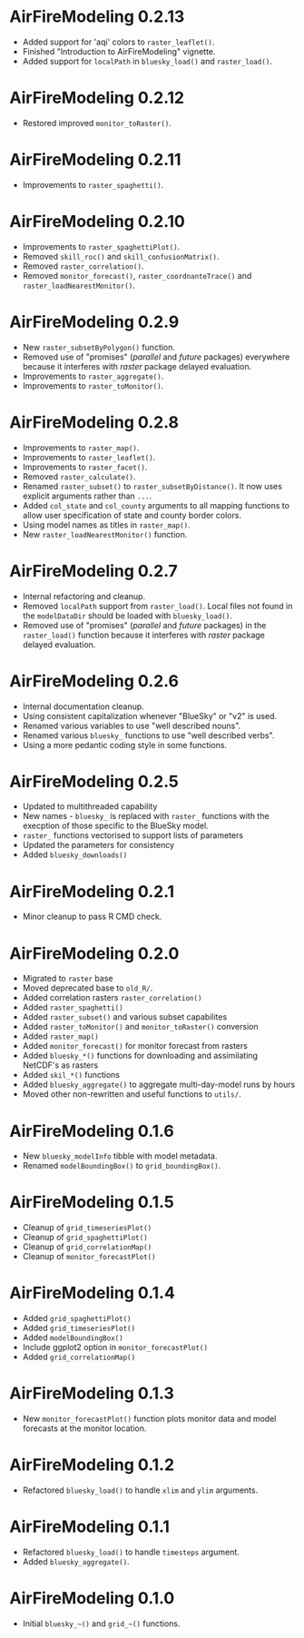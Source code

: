 # AirFireModeling 0.2.13

* Added support for 'aqi' colors to `raster_leaflet()`.
* Finished "Introduction to AirFireModeling" vignette.
* Added support for `localPath` in `bluesky_load()` and `raster_load()`.

# AirFireModeling 0.2.12

* Restored improved `monitor_toRaster()`.

# AirFireModeling 0.2.11

* Improvements to `raster_spaghetti()`.

# AirFireModeling 0.2.10

* Improvements to `raster_spaghettiPlot()`.
* Removed `skill_roc()` and `skill_confusionMatrix()`.
* Removed `raster_correlation()`.
* Removed `monitor_forecast()`, `raster_coordnanteTrace()` and
`raster_loadNearestMonitor()`.

# AirFireModeling 0.2.9

* New `raster_subsetByPolygon()` function.
* Removed use of "promises" (*parallel* and *future* packages) everywhere 
because it interferes with *raster* package delayed evaluation.
* Improvements to `raster_aggregate()`.
* Improvements to `raster_toMonitor()`.

# AirFireModeling 0.2.8

* Improvements to `raster_map()`.
* Improvements to `raster_leaflet()`.
* Improvements to `raster_facet()`.
* Removed `raster_calculate()`.
* Renamed `raster_subset()` to `raster_subsetByDistance()`. It now uses
explicit arguments rather than `...`.
* Added `col_state` and `col_county` arguments to all mapping functions to allow
user specification of state and county border colors.
* Using model names as titles in `raster_map()`.
* New `raster_loadNearestMonitor()` function.

# AirFireModeling 0.2.7

* Internal refactoring and cleanup.
* Removed `localPath` support from `raster_load()`. Local files not found in the
`modelDataDir` should be loaded with `bluesky_load()`.
* Removed use of "promises" (*parallel* and *future* packages) in the 
`raster_load()` function because it interferes with *raster* package delayed
evaluation.

# AirFireModeling 0.2.6

* Internal documentation cleanup.
* Using consistent capitalization whenever "BlueSky" or "v2" is used.
* Renamed various variables to use "well described nouns".
* Renamed various `bluesky_` functions to use "well described verbs".
* Using a more pedantic coding style in some functions.

# AirFireModeling 0.2.5

* Updated to multithreaded capability 
* New names - `bluesky_` is replaced with `raster_` functions with the execption of those specific to the BlueSky model.
* `raster_` functions vectorised to support lists of parameters 
* Updated the parameters for consistency
* Added `bluesky_downloads()`

# AirFireModeling 0.2.1

* Minor cleanup to pass R CMD check.

# AirFireModeling 0.2.0

* Migrated to `raster` base 
* Moved deprecated base to `old_R/`.
* Added correlation rasters `raster_correlation()` 
* Added `raster_spaghetti()`
* Added `raster_subset()` and various subset capabilites
* Added `raster_toMonitor()` and `monitor_toRaster()` conversion
* Added `raster_map()`
* Added `monitor_forecast()` for monitor forecast from rasters 
* Added `bluesky_*()` functions for downloading and assimilating NetCDF's as rasters 
* Added `skil_*()` functions
* Added `bluesky_aggregate()` to aggregate multi-day-model runs by hours
* Moved other non-rewritten and useful functions to `utils/`. 

# AirFireModeling 0.1.6

* New `bluesky_modelInfo` tibble with model metadata.
* Renamed `modelBoundingBox()` to `grid_boundingBox()`.

# AirFireModeling 0.1.5

* Cleanup of `grid_timeseriesPlot()`
* Cleanup of `grid_spaghettiPlot()`
* Cleanup of `grid_correlationMap()`
* Cleanup of `monitor_forecastPlot()`

# AirFireModeling 0.1.4

* Added `grid_spaghettiPlot()`
* Added `grid_timeseriesPlot()`
* Added `modelBoundingBox()`
* Include ggplot2 option in `monitor_forecastPlot()`
* Added `grid_correlationMap()`

# AirFireModeling 0.1.3

* New `monitor_forecastPlot()` function plots monitor data and model forecasts
at the monitor location.

# AirFireModeling 0.1.2

* Refactored `bluesky_load()` to handle `xlim` and `ylim` arguments.

# AirFireModeling 0.1.1

* Refactored `bluesky_load()` to handle `timesteps` argument.
* Added `bluesky_aggregate()`.

# AirFireModeling 0.1.0

* Initial `bluesky_~()` and `grid_~()` functions.
